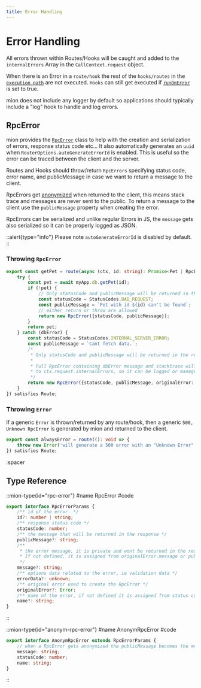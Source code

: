 ```yaml
---
title: Error Handling
---
```


# Error Handling

All errors thrown within Routes/Hooks will be caught and added to the `internalErrors` Array in the `CallContext.request` object.

When there is an Error in a `route/hook` the rest of the `hooks/routes` in the [`execution path`](./4.execution-path.md) are not executed. `Hooks` can still get executed if [`runOnError`](./2.hooks.md#force-run-on-errors) is set to true.

mion does not include any logger by default so applications should typically include a "log" hook to handle and log errors. 

## RpcError

mion provides the [`RpcError`](#type-rpc-error) class to help with the creation and serialization of errors, response status code etc... It also automatically generates an `uuid` when `RouterOptions.autoGenerateErrorId` is enabled. This is useful so the error can be traced between the client and the server.

Routes and Hooks should throw/return `RpcErrors` specifying status code, error name, and publicMessage in case we want to return a message to the client.

RpcErrors get [anonymized](#type-anonym-rpc-error) when returned to the client, this means stack trace and messages are never sent to the public. To return a message to the client use the `publicMessage` property when creating the error.

RpcErrors can be serialized and unlike regular Errors in JS, the `message` gets also serialized so it can be properly logged as JSON.

::alert{type="info"}
Please note  `autoGenerateErrorId` is disabled by default.
::


### Throwing `RpcError`
<!-- embedme ../../../packages/router/examples/error-handling.routes.ts#L6-L28 -->
```ts
export const getPet = route(async (ctx, id: string): Promise<Pet | RpcError> => {
    try {
        const pet = await myApp.db.getPet(id);
        if (!pet) {
            // Only statusCode and publicMessage will be returned in the response.body
            const statusCode = StatusCodes.BAD_REQUEST;
            const publicMessage = `Pet with id ${id} can't be found`;
            // either return or throw are allowed
            return new RpcError({statusCode, publicMessage});
        }
        return pet;
    } catch (dbError) {
        const statusCode = StatusCodes.INTERNAL_SERVER_ERROR;
        const publicMessage = `Cant fetch data.`;
        /*
         * Only statusCode and publicMessage will be returned in the response.body.
         *
         * Full RpcError containing dbError message and stacktrace will be added
         * to ctx.request.internalErrors, so it can be logged or managed after
         */
        return new RpcError({statusCode, publicMessage, originalError: dbError as Error});
    }
}) satisfies Route;
```

### Throwing `Error`

If a generic `Error` is thrown/returned by any route/hook, then a generic `500, Unknown RpcError` is generated by mion and returned to the client.

<!-- embedme ../../../packages/router/examples/error-handling.routes.ts#L30-L32 -->
```ts
export const alwaysError = route((): void => {
    throw new Error('will generate a 500 error with an "Unknown Error" message');
}) satisfies Route;
```

:spacer

## Type Reference

::mion-type{id="rpc-error"}
#name
RpcError
#code
<!-- embedme ../../../packages/core/src/types.ts#L18-L36 -->
```ts
export interface RpcErrorParams {
    /** id of the error. */
    id?: number | string;
    /** response status code */
    statusCode: number;
    /** the message that will be returned in the response */
    publicMessage?: string;
    /**
     * the error message, it is private and wont be returned in the response.
     * If not defined, it is assigned from originalError.message or publicMessage.
     */
    message?: string;
    /** options data related to the error, ie validation data */
    errorData?: unknown;
    /** original error used to create the RpcError */
    originalError?: Error;
    /** name of the error, if not defined it is assigned from status code */
    name?: string;
}
```
::

::mion-type{id="anonym-rpc-error"}
#name
AnonymRpcError
#code
<!-- embedme ../../../packages/core/src/types.ts#L46-L51 -->
```ts
export interface AnonymRpcError extends RpcErrorParams {
    // when a RpcError gets anonymized the publicMessage becomes the message.
    message: string;
    statusCode: number;
    name: string;
}
```
::